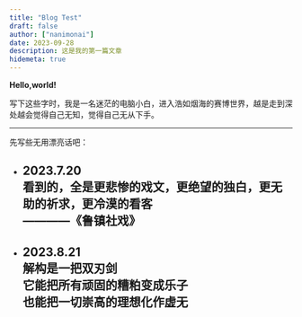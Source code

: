 ```yaml
---
title: "Blog Test"
draft: false
author: ["nanimonai"]
date: 2023-09-28
description: 这是我的第一篇文章
hidemeta: true
---
```


**Hello,world!**

写下这些字时，我是一名迷茫的电脑小白，进入浩如烟海的赛博世界，越是走到深处越会觉得自己无知，觉得自己无从下手。

* * *
先写些无用漂亮话吧：   

*	2023.7.20  
看到的，全是更悲惨的戏文，更绝望的独白，更无助的祈求，更冷漠的看客   
————《鲁镇社戏》
	- 

*	2023.8.21  
解构是一把双刃剑  
它能把所有顽固的糟粕变成乐子  
也能把一切崇高的理想化作虚无
	-	
